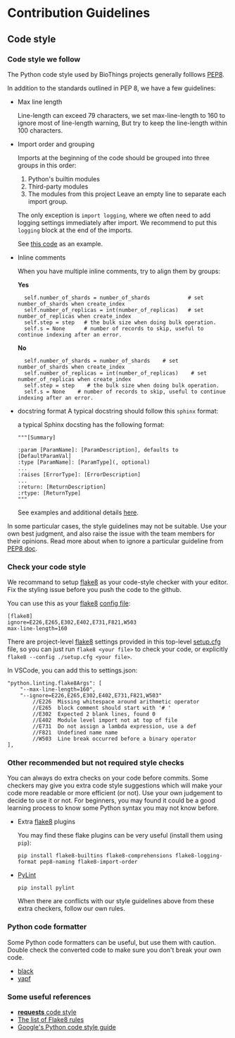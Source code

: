 # Contribution Guidelines

## Code style

### Code style we follow

The Python code style used by BioThings projects generally folllows [PEP8](https://pep8.org/).

In addition to the standards outlined in PEP 8, we have a few guidelines:

* Max line length

  Line-length can exceed 79 characters, we set max-line-length to 160 to ignore most of line-length warning,
  But try to keep the line-length within 100 characters.

* Import order and grouping

  Imports at the beginning of the code should be grouped into three groups in this order:
    1. Python's builtin modules
    2. Third-party modules
    3. The modules from this project
  Leave an empty line to separate each import group.

  The only exception is `import logging`, where we often need to add logging settings immediately after import.
  We recommend to put this `logging` block at the end of the imports.

  See [this code](biothings/utils/es.py) as an example.

* Inline comments

  When you have multiple inline comments, try to align them by groups:

  **Yes**

        self.number_of_shards = number_of_shards            # set number_of_shards when create_index
        self.number_of_replicas = int(number_of_replicas)   # set number_of_replicas when create_index
        self.step = step   # the bulk size when doing bulk operation.
        self.s = None      # number of records to skip, useful to continue indexing after an error.

  **No**

        self.number_of_shards = number_of_shards    # set number_of_shards when create_index
        self.number_of_replicas = int(number_of_replicas)    # set number_of_replicas when create_index
        self.step = step    # the bulk size when doing bulk operation.
        self.s = None    # number of records to skip, useful to continue indexing after an error.

* docstring format
  A typical docstring should follow this `sphinx` format:

  a typical Sphinx docsting has the following format:

      """[Summary]

      :param [ParamName]: [ParamDescription], defaults to [DefaultParamVal]
      :type [ParamName]: [ParamType](, optional)
      ...
      :raises [ErrorType]: [ErrorDescription]
      ...
      :return: [ReturnDescription]
      :rtype: [ReturnType]
      """
  See examples and additional details [here](https://sphinx-rtd-tutorial.readthedocs.io/en/latest/docstrings.html).

In some particular cases, the style guidelines may not be suitable. Use your own best judgment,
and also raise the issue with the team members for their opinions. Read more about when to ignore a
particular guideline from [PEP8 doc](https://pep8.org/#a-foolish-consistency-is-the-hobgoblin-of-little-minds).

### Check your code style

We recommand to setup [flake8](http://flake8.pycqa.org) as your code-style checker with your editor.
Fix the styling issue before you push the code to the github.

You can use this as your [flake8](http://flake8.pycqa.org) [config file](http://flake8.pycqa.org/en/latest/user/configuration.html):

    [flake8]
    ignore=E226,E265,E302,E402,E731,F821,W503
    max-line-length=160

There are project-level [flake8](http://flake8.pycqa.org) settings provided in this top-level [setup.cfg](setup.cfg) file, so you can just run `flake8 <your file>` to check your code, or explicitly `flake8 --config ./setup.cfg <your file>`.

In VSCode, you can add this to settings.json:

    "python.linting.flake8Args": [
        "--max-line-length=160",
        "--ignore=E226,E265,E302,E402,E731,F821,W503"
            //E226  Missing whitespace around arithmetic operator
            //E265  block comment should start with '# '
            //E302  Expected 2 blank lines, found 0
            //E402  Module level import not at top of file
            //E731  Do not assign a lambda expression, use a def
            //F821  Undefined name name
            //W503  Line break occurred before a binary operator
    ],

### Other recommended but not required style checks

You can always do extra checks on your code before commits. Some checkers may give you extra code style suggestions which will make your code more readable or more efficient (or not). Use your own judgement to decide to use it or not. For beginners, you may found it could be a good learning process to know some Python syntax you may not know before.

* Extra [flake8](http://flake8.pycqa.org) plugins

  You may find these flake plugins can be very useful (install them using `pip`):

      pip install flake8-builtins flake8-comprehensions flake8-logging-format pep8-naming flake8-import-order

* [PyLint](https://www.pylint.org/)

      pip install pylint

  When there are conflicts with our style guidelines above from these extra checkers, follow our own rules.

### Python code formatter

Some Python code formatters can be useful, but use them with caution. Double check the converted code to make sure you don't break your own code.

* [black](https://github.com/python/black)
* [yapf](https://github.com/google/yapf/)

### Some useful references

* [**requests** code style](http://python-requests.org//en/latest/dev/contributing/#kenneth-reitz-s-code-style)
* [The list of Flake8 rules](https://lintlyci.github.io/Flake8Rules/)
* [Google's Python code style guide](http://flake8.pycqa.org/en/latest/)
